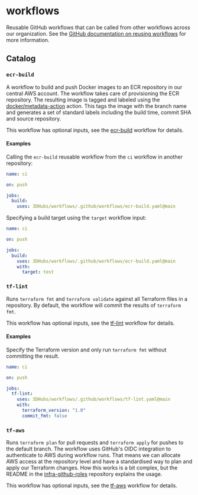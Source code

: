 # workflows

Reusable GitHub workflows that can be called from other workflows across our organization.
See the [GitHub documentation on reusing workflows](https://docs.github.com/en/actions/learn-github-actions/reusing-workflows) for more information.

## Catalog

### `ecr-build`

A workflow to build and push Docker images to an ECR repository in our central AWS account.
The workflow takes care of provisioning the ECR repository.
The resulting image is tagged and labeled using the [docker/metadata-action](https://github.com/docker/metadata-action) action.
This tags the image with the branch name and generates a set of standard labels including the build time, commit SHA and source repository.

This workflow has optional inputs, see the [ecr-build](.github/workflows/ecr-build.yaml) workflow for details.

#### Examples

Calling the `ecr-build` reusable workflow from the `ci` workflow in another repository:

```yaml
name: ci

on: push

jobs:
  build:
    uses: 3DHubs/workflows/.github/workflows/ecr-build.yaml@main
```

Specifying a build target using the `target` workflow input:

```yaml
name: ci

on: push

jobs:
  build:
    uses: 3DHubs/workflows/.github/workflows/ecr-build.yaml@main
    with:
      target: test
```

### `tf-lint`

Runs `terraform fmt` and `terraform validate` against all Terraform files in a repository.
By default, the workflow will commit the results of `terraform fmt`.

This workflow has optional inputs, see the [tf-lint](.github/workflows/tf-lint.yaml) workflow for details.

#### Examples

Specify the Terraform version and only run `terraform fmt` without committing the result.

```yaml
name: ci

on: push

jobs:
  tf-lint:
    uses: 3DHubs/workflows/.github/workflows/tf-lint.yaml@main
    with:
      terraform_version: "1.0"
      commit_fmt: false
```

### `tf-aws`

Runs `terraform plan` for pull requests and `terraform apply` for pushes to the default branch.
The workflow uses GitHub's OIDC integration to authenticate to AWS during workflow runs.
That means we can allocate AWS access at the repository level and have a standardised way to plan and apply our Terraform changes.
How this works is a bit complex, but the README in the [infra-github-roles](https://github.com/3DHubs/infra-github-roles) repository explains the usage.

This workflow has optional inputs, see the [tf-aws](.github/workflows/tf-aws.yaml) workflow for details.
